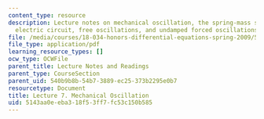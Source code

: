 ```yaml
---
content_type: resource
description: Lecture notes on mechanical oscillation, the spring-mass system and the
  electric circuit, free oscillations, and undamped forced oscillations.
file: /media/courses/18-034-honors-differential-equations-spring-2009/5143aa0eeba318f53ff7fc53c150b585_MIT18_034s09_lec07.pdf
file_type: application/pdf
learning_resource_types: []
ocw_type: OCWFile
parent_title: Lecture Notes and Readings
parent_type: CourseSection
parent_uid: 540b9b8b-54b7-3889-ec25-373b2295e0b7
resourcetype: Document
title: Lecture 7. Mechanical Oscillation
uid: 5143aa0e-eba3-18f5-3ff7-fc53c150b585
---
```

